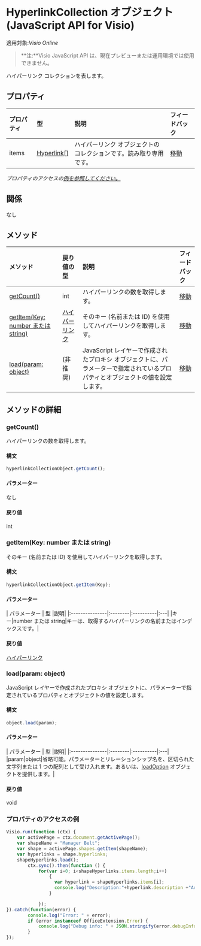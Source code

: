 # <a name="hyperlinkcollection-object-javascript-api-for-visio"></a>HyperlinkCollection オブジェクト (JavaScript API for Visio)

適用対象:_Visio Online_
>**注:**Visio JavaScript API は、現在プレビューまたは運用環境では使用できません。

ハイパーリンク コレクションを表します。

## <a name="properties"></a>プロパティ

| プロパティ     | 型   |説明| フィードバック|
|:---------------|:--------|:----------|:---|
|items|[Hyperlink[]](hyperlink.md)|ハイパーリンク オブジェクトのコレクションです。読み取り専用です。|[移動](https://github.com/OfficeDev/office-js-docs/issues/new?title=Visio-hyperlinkCollection-items)|

_プロパティのアクセスの[例を参照してください。](#property-access-examples)_

## <a name="relationships"></a>関係
なし


## <a name="methods"></a>メソッド

| メソッド           | 戻り値の型    |説明| フィードバック|
|:---------------|:--------|:----------|:---|
|[getCount()](#getcount)|int|ハイパーリンクの数を取得します。|[移動](https://github.com/OfficeDev/office-js-docs/issues/new?title=Visio-hyperlinkCollection-getCount)|
|[getItem(Key: number または string)](#getitemkey-number-or-string)|[ハイパーリンク](hyperlink.md)|そのキー (名前または ID) を使用してハイパーリンクを取得します。|[移動](https://github.com/OfficeDev/office-js-docs/issues/new?title=Visio-hyperlinkCollection-getItem)|
|[load(param: object)](#loadparam-object)|(非推奨)|JavaScript レイヤーで作成されたプロキシ オブジェクトに、パラメーターで指定されているプロパティとオブジェクトの値を設定します。|[移動](https://github.com/OfficeDev/office-js-docs/issues/new?title=Visio-hyperlinkCollection-load)|

## <a name="method-details"></a>メソッドの詳細


### <a name="getcount"></a>getCount()
ハイパーリンクの数を取得します。

#### <a name="syntax"></a>構文
```js
hyperlinkCollectionObject.getCount();
```

#### <a name="parameters"></a>パラメーター
なし

#### <a name="returns"></a>戻り値
int

### <a name="getitemkey-number-or-string"></a>getItem(Key: number または string)
そのキー (名前または ID) を使用してハイパーリンクを取得します。

#### <a name="syntax"></a>構文
```js
hyperlinkCollectionObject.getItem(Key);
```

#### <a name="parameters"></a>パラメーター
| パラメーター    | 型   |説明|
|:---------------|:--------|:----------|:---|
|キー|number または string|キーは、取得するハイパーリンクの名前またはインデックスです。|

#### <a name="returns"></a>戻り値
[ハイパーリンク](hyperlink.md)

### <a name="loadparam-object"></a>load(param: object)
JavaScript レイヤーで作成されたプロキシ オブジェクトに、パラメーターで指定されているプロパティとオブジェクトの値を設定します。

#### <a name="syntax"></a>構文
```js
object.load(param);
```

#### <a name="parameters"></a>パラメーター
| パラメーター    | 型   |説明|
|:---------------|:--------|:----------|:---|
|param|object|省略可能。パラメーターとリレーションシップ名を、区切られた文字列または 1 つの配列として受け入れます。あるいは、[loadOption](loadoption.md) オブジェクトを提供します。|

#### <a name="returns"></a>戻り値
void
### <a name="property-access-examples"></a>プロパティのアクセスの例
```js
Visio.run(function (ctx) { 
    var activePage = ctx.document.getActivePage();
    var shapeName = "Manager Belt";
    var shape = activePage.shapes.getItem(shapeName);
    var hyperlinks = shape.hyperlinks;
    shapeHyperlinks.load();
        ctx.sync().then(function () {
            for(var i=0; i<shapeHyperlinks.items.length;i++)
                {
                  var hyperlink = shapeHyperlinks.items[i];
                  console.log("Description:"+hyperlink.description +"Address:"+hyperlink.address +"SubAddress:  "+ hyperlink.subAddress);
                }

            });
}).catch(function(error) {
        console.log("Error: " + error);
        if (error instanceof OfficeExtension.Error) {
            console.log("Debug info: " + JSON.stringify(error.debugInfo));
        }
});
```
